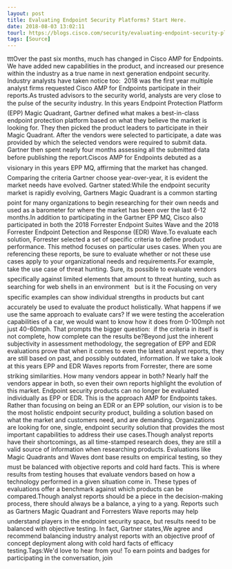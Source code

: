 ```yaml
---
layout: post
title: Evaluating Endpoint Security Platforms? Start Here.
date: 2018-08-03 13:02:11
tourl: https://blogs.cisco.com/security/evaluating-endpoint-security-platforms-start-here
tags: [Source]
---
```

tttOver the past six months, much has changed in Cisco AMP for Endpoints. We have added new capabilities in the product, and increased our presence within the industry as a true name in next generation endpoint security. Industry analysts have taken notice too:  2018 was the first year multiple analyst firms requested Cisco AMP for Endpoints participate in their reports.As trusted advisors to the security world, analysts are very close to the pulse of the security industry. In this years Endpoint Protection Platform (EPP) Magic Quadrant, Gartner defined what makes a best-in-class endpoint protection platform based on what they believe the market is looking for. They then picked the product leaders to participate in their Magic Quadrant. After the vendors were selected to participate, a date was provided by which the selected vendors were required to submit data. Gartner then spent nearly four months assessing all the submitted data before publishing the report.Ciscos AMP for Endpoints debuted as a visionary in this years EPP MQ, affirming that the market has changed. Comparing the criteria Gartner choose year-over-year, it is evident the market needs have evolved. Gartner stated:While the endpoint security market is rapidly evolving, Gartners Magic Quadrant is a common starting point for many organizations to begin researching for their own needs and used as a barometer for where the market has been over the last 6-12 months.In addition to participating in the Gartner EPP MQ, Cisco also participated in both the 2018 Forrester Endpoint Suites Wave and the 2018 Forrester Endpoint Detection and Response (EDR) Wave.To evaluate each solution, Forrester selected a set of specific criteria to define product performance. This method focuses on particular uses cases. When you are referencing these reports, be sure to evaluate whether or not these use cases apply to your organizational needs and requirements.For example, take the use case of threat hunting. Sure, its possible to evaluate vendors specifically against limited elements that amount to threat hunting, such as searching for web shells in an environment   but is it the Focusing on very specific examples can show individual strengths in products but cant accurately be used to evaluate the product holistically. What happens if we use the same approach to evaluate cars? If we were testing the acceleration capabilities of a car, we would want to know how it does from 0-100mph not just 40-60mph. That prompts the bigger question:  if the criteria in itself is not complete, how complete can the results be?Beyond just the inherent subjectivity in assessment methodology, the segregation of EPP and EDR evaluations prove that when it comes to even the latest analyst reports, they are still based on past, and possibly outdated, information. If we take a look at this years EPP and EDR Waves reports from Forrester, there are some striking similarities. How many vendors appear in both? Nearly half the vendors appear in both, so even their own reports highlight the evolution of this market. Endpoint security products can no longer be evaluated individually as EPP or EDR. This is the approach AMP for Endpoints takes. Rather than focusing on being an EDR or an EPP solution, our vision is to be the most holistic endpoint security product, building a solution based on what the market and customers need, and are demanding. Organizations are looking for one, single, endpoint security solution that provides the most important capabilities to address their use cases.Though analyst reports have their shortcomings, as all time-stamped research does, they are still a valid source of information when researching products. Evaluations like Magic Quadrants and Waves dont base results on empirical testing, so they must be balanced with objective reports and cold hard facts. This is where results from testing houses that evaluate vendors based on how a technology performed in a given situation come in. These types of evaluations offer a benchmark against which products can be compared.Though analyst reports should be a piece in the decision-making process, there should always be a balance, a ying to a yang. Reports such as Gartners Magic Quadrant and Forresters Wave reports may help understand players in the endpoint security space, but results need to be balanced with objective testing. In fact, Gartner states,We agree and recommend balancing industry analyst reports with an objective proof of concept deployment along with cold hard facts of efficacy testing.Tags:We'd love to hear from you! To earn points and badges for participating in the conversation, join 